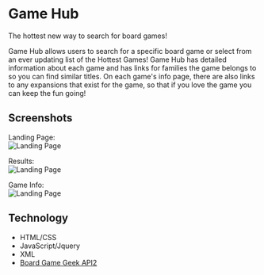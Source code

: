 # Game Hub #

The hottest new way to search for board games!  

Game Hub allows users to search for a specific board game or select from an ever updating list of the Hottest Games! Game Hub has detailed information about each game and has links for families the game belongs to so you can find similar titles. On each game's info page, there are also links to any expansions that exist for the game, so that if you love the game you can keep the fun going!

## Screenshots ##

Landing Page:  
![Landing Page](https://sterlingdwatts.github.io/game_hub/screenshots/game-hub-desktop-landing-page.png)  

Results:  
![Landing Page](https://sterlingdwatts.github.io/game_hub/screenshots/game-hub-desktop-results.png)  

Game Info:  
![Landing Page](https://sterlingdwatts.github.io/game_hub/screenshots/game-hub-desktop-game-info.png)  

## Technology ##
* HTML/CSS
* JavaScript/Jquery
* XML
* [Board Game Geek API2](https://boardgamegeek.com/wiki/page/BGG_XML_API2)